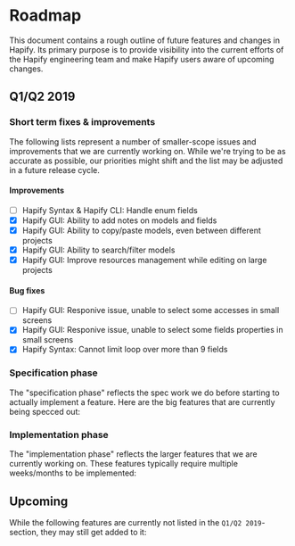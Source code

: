 # Roadmap

This document contains a rough outline of future features and changes in Hapify. Its primary purpose is to provide visibility into the current efforts of the Hapify engineering team and make Hapify users aware of upcoming changes.


## Q1/Q2 2019

### Short term fixes & improvements

The following lists represent a number of smaller-scope issues and improvements that we are currently working on. While we're trying to be as accurate as possible, our priorities might shift and the list may be adjusted in a future release cycle.

#### Improvements

- [ ] Hapify Syntax & Hapify CLI: Handle enum fields
- [x] Hapify GUI: Ability to add notes on models and fields
- [x] Hapify GUI: Ability to copy/paste models, even between different projects
- [x] Hapify GUI: Ability to search/filter models
- [x] Hapify GUI: Improve resources management while editing on large projects

#### Bug fixes

- [ ] Hapify GUI: Responive issue, unable to select some accesses in small screens
- [x] Hapify GUI: Responive issue, unable to select some fields properties in small screens
- [x] Hapify Syntax: Cannot limit loop over more than 9 fields

### Specification phase

The "specification phase" reflects the spec work we do before starting to actually implement a feature. 
Here are the big features that are currently being specced out:

### Implementation phase

The "implementation phase" reflects the larger features that we are currently working on. These features typically require multiple weeks/months to be implemented:

## Upcoming

While the following features are currently not listed in the `Q1/Q2 2019`-section, they may still get added to it:

